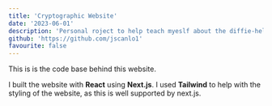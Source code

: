 ```yaml
---
title: 'Cryptographic Website'
date: '2023-06-01'
description: 'Personal roject to help teach myeslf about the diffie-helamann keys and other cryptographic concepts. Based on a project as part Alechemy Universities blockchain course.'
github: 'https://github.com/jscanlo1'
favourite: false
---
```


This is is the code base behind this website.

I built the website with **React** using **Next.js**. I used **Tailwind** to help with the styling of the website, as this is well supported by next.js.